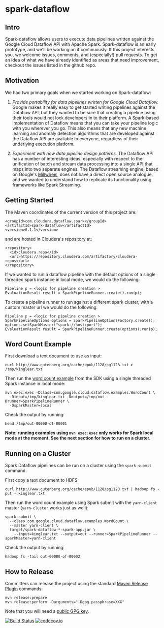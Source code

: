 spark-dataflow
==============

## Intro

Spark-dataflow allows users to execute data pipelines written against the Google Cloud Dataflow API
with Apache Spark. Spark-dataflow is an early prototype, and we'll be working on it continuously.
If this project interests you, we welcome issues, comments, and (especially!) pull requests.
To get an idea of what we have already identified as
areas that need improvement, checkout the issues listed in the github repo.

## Motivation

We had two primary goals when we started working on Spark-dataflow:

1. *Provide portability for data pipelines written for Google Cloud Dataflow.* Google makes
it really easy to get started writing pipelines against the Dataflow API, but they wanted
to be sure that creating a pipeline using their tools would not lock developers in to their
platform. A Spark-based implementation of Dataflow means that you can take your pipeline
logic with you wherever you go. This also means that any new machine learning and anomaly
detection algorithms that are developed against the Dataflow API are available to everyone,
regardless of their underlying execution platform.

2. *Experiment with new data pipeline design patterns.* The Dataflow API has a number of
interesting ideas, especially with respect to the unification of batch and stream data
processing into a single API that maps into two separate engines. The Dataflow streaming
engine, based on Google's [Millwheel](http://research.google.com/pubs/pub41378.html), does
not have a direct open source analogue, and we wanted to understand how to replicate its
functionality using frameworks like Spark Streaming.

## Getting Started

The Maven coordinates of the current version of this project are:

    <groupId>com.cloudera.dataflow.spark</groupId>
    <artifactId>spark-dataflow</artifactId>
    <version>0.1.1</version>
    
and are hosted in Cloudera's repository at:

    <repository>
      <id>cloudera.repo</id>
      <url>https://repository.cloudera.com/artifactory/cloudera-repos</url>
    </repository>

If we wanted to run a dataflow pipeline with the default options of a single threaded spark
instance in local mode, we would do the following:

    Pipeline p = <logic for pipeline creation >
    EvaluationResult result = SparkPipelineRunner.create().run(p);

To create a pipeline runner to run against a different spark cluster, with a custom master url we
would do the following:

    Pipeline p = <logic for pipeline creation >
    SparkPipelineOptions options = SparkPipelineOptionsFactory.create();
    options.setSparkMaster("spark://host:port");
    EvaluationResult result = SparkPipelineRunner.create(options).run(p);

## Word Count Example

First download a text document to use as input:

    curl http://www.gutenberg.org/cache/epub/1128/pg1128.txt > /tmp/kinglear.txt

Then run the [word count example][wc] from the SDK using a single threaded Spark instance
in local mode:

    mvn exec:exec -Dclass=com.google.cloud.dataflow.examples.WordCount \
      -Dinput=/tmp/kinglear.txt -Doutput=/tmp/out -Drunner=SparkPipelineRunner \
      -DsparkMaster=local

Check the output by running:

    head /tmp/out-00000-of-00001

__Note: running examples using `mvn exec:exec` only works for Spark local mode at the
moment. See the next section for how to run on a cluster.__

[wc]: https://github.com/GoogleCloudPlatform/DataflowJavaSDK/blob/master/examples/src/main/java/com/google/cloud/dataflow/examples/WordCount.java

## Running on a Cluster

Spark Dataflow pipelines can be run on a cluster using the `spark-submit` command.

First copy a text document to HDFS:

    curl http://www.gutenberg.org/cache/epub/1128/pg1128.txt | hadoop fs -put - kinglear.txt

Then run the word count example using Spark submit with the `yarn-client` master
(`yarn-cluster` works just as well):

    spark-submit \
      --class com.google.cloud.dataflow.examples.WordCount \
      --master yarn-client \
      target/spark-dataflow-*-spark-app.jar \
        --input=kinglear.txt --output=out --runner=SparkPipelineRunner --sparkMaster=yarn-client

Check the output by running:

    hadoop fs -tail out-00000-of-00002

## How to Release

Committers can release the project using the standard [Maven Release Plugin](http://maven.apache.org/maven-release/maven-release-plugin/) commands:

    mvn release:prepare
    mvn release:perform -Darguments="-Dgpg.passphrase=XXX"

Note that you will need a [public GPG key](http://www.apache.org/dev/openpgp.html).

[![Build Status](https://travis-ci.org/cloudera/spark-dataflow.png?branch=master)](https://travis-ci.org/cloudera/spark-dataflow)
[![codecov.io](https://codecov.io/github/cloudera/spark-dataflow/coverage.svg?branch=master)](https://codecov.io/github/cloudera/spark-dataflow?branch=master)
